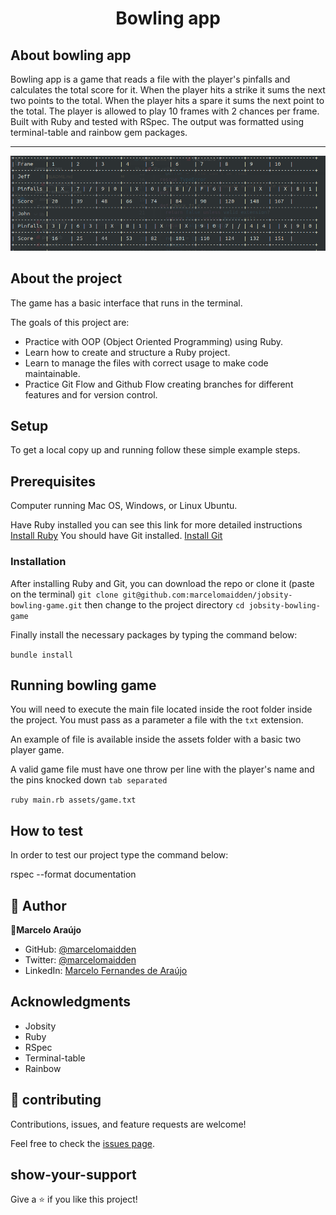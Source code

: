 <h1 align="center">Bowling app</h1>

## About bowling app
Bowling app is a game that reads a file with the player's pinfalls and calculates the total score for it. When the player hits a strike it sums the next two points to the total. When the player hits a spare it sums the next point to the total. The player is allowed to play 10 frames with 2 chances per frame.
Built with Ruby and tested with RSpec. The output was formatted using terminal-table and rainbow gem packages.
<hr>

![screenshot](./screenshot.png)

## About the project
The game has a basic interface that runs in the terminal.

The goals of this project are:

- Practice with OOP (Object Oriented Programming) using Ruby.
- Learn how to create and structure a Ruby project.
- Learn to manage the files with correct usage to make code maintainable.
- Practice Git Flow and Github Flow creating branches for different features and for version control.

## Setup

To get a local copy up and running follow these simple example steps.

## Prerequisites
Computer running Mac OS, Windows, or Linux Ubuntu.

Have Ruby installed you can see this link for more detailed instructions [Install Ruby](https://www.ruby-lang.org/en/documentation/installation/)
You should have Git installed. [Install Git](https://git-scm.com/downloads)

### Installation

After installing Ruby and Git, you can download the repo or clone it (paste on the terminal) 
`git clone git@github.com:marcelomaidden/jobsity-bowling-game.git`
then change to the project directory 
`cd jobsity-bowling-game`

Finally install the necessary packages by typing the command below:

  `bundle install`

## Running bowling game
You will need to execute the main file located inside the root folder inside the project. 
You must pass as a parameter a file with the `txt` extension.

An example of file is available inside the assets folder with a basic two player game.

A valid game file must have one throw per line with the player's name and the pins knocked down `tab separated`


`ruby main.rb assets/game.txt`

## How to test

In order to test our project type the command below:

  rspec --format documentation

## 👥 Author

👤**Marcelo Araújo**

- GitHub: [@marcelomaidden](https://github.com/marcelomaidden)
- Twitter: [@marcelomaidden](https://twitter.com/marcelomaidden)
- LinkedIn: [Marcelo Fernandes de Araújo](https://www.linkedin.com/in/marcelo-fernandes-de-ara%C3%BAjo-56700a171/)

## Acknowledgments
- Jobsity
- Ruby
- RSpec
- Terminal-table
- Rainbow


## 🤝 contributing

Contributions, issues, and feature requests are welcome!

Feel free to check the [issues page](https://github.com/marcelomaidden/jobsity-bowling-game/issues).

## show-your-support

Give a ⭐️ if you like this project!
